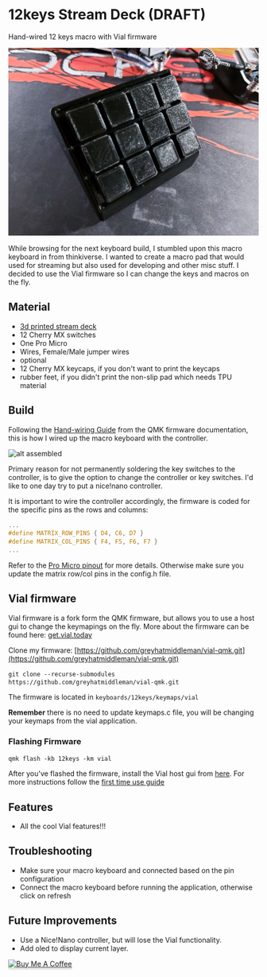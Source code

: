 # 12keys Stream Deck (DRAFT)
Hand-wired 12 keys macro with Vial firmware

![alt stream-deck][stream-deck]

While browsing for the next keyboard build, I stumbled upon this macro keyboard in from thinkiverse. I wanted to create a macro pad that would used for streaming but also used for developing and other misc stuff. I decided to use the Vial firmware so I can change the keys and macros on the fly.


## Material
- [3d printed stream deck](https://www.thingiverse.com/thing:4186055)
- 12 Cherry MX switches
- One Pro Micro
- Wires, Female/Male jumper wires
- optional
 - 12 Cherry MX keycaps, if you don't want to print the keycaps
 - rubber feet, if you didn't print the non-slip pad which needs TPU material


## Build
Following the [Hand-wiring Guide](https://docs.qmk.fm/#/hand_wire?id=hand-wiring-guide) from the QMK firmware documentation, this is how I wired up the macro keyboard with the controller.

![alt assembled][assembled]

Primary reason for not permanently soldering the key switches to the controller, is to give the option to change the controller or key switches. I'd like to one day try to put a nice!nano controller.

It is important to wire the controller accordingly, the firmware is coded for the specific pins as the rows and columns:
```c config.h
...
#define MATRIX_ROW_PINS { D4, C6, D7 }
#define MATRIX_COL_PINS { F4, F5, F6, F7 }
...
```

Refer to the [Pro Micro pinout](https://golem.hu/pic/pro_micro_pinout.jpg) for more details. Otherwise make sure you update the matrix row/col pins in the config.h file.


## Vial firmware

Vial firmware is a fork form the QMK firmware, but allows you to use a host gui to change the keymapings on the fly. More about the firmware can be found here: [get.vial.today](https://get.vial.today/)


Clone my firmware:
[https://github.com/greyhatmiddleman/vial-qmk.git](https://github.com/greyhatmiddleman/vial-qmk.git)

```
git clone --recurse-submodules https://github.com/greyhatmiddleman/vial-qmk.git
```

The firmware is located in `keyboards/12keys/keymaps/vial`

**Remember** there is no need to update keymaps.c file, you will be changing your keymaps from the vial application.


### Flashing Firmware

```
qmk flash -kb 12keys -km vial
```

After you've flashed the firmware, install the Vial host gui from [here](https://get.vial.today/download/). For more instructions follow the [first time use guide](https://get.vial.today/manual/first-use.html)

## Features
- All the cool Vial features!!!

## Troubleshooting
- Make sure your macro keyboard and connected based on the pin configuration
- Connect the macro keyboard before running the application, otherwise click on refresh

## Future Improvements
- Use a Nice!Nano controller, but will lose the Vial functionality.
- Add oled to display current layer.

<!-- -->
<div>
<blank>
<a href="https://www.buymeacoffee.com/whmiddleman" target="_blank"><img src="https://www.buymeacoffee.com/assets/img/custom_images/orange_img.png" alt="Buy Me A Coffee" style="height: 41px !important;width: 174px !important;box-shadow: 0px 3px 2px 0px rgba(190, 190, 190, 0.5) !important;-webkit-box-shadow: 0px 3px 2px 0px rgba(190, 190, 190, 0.5) !important;" ></a>
</blank>
</div>
<!--  -->


<!-- images -->
[stream-deck]: https://raw.githubusercontent.com/greyhatmiddleman/12keys/main/images/3d-printed-stream-desk.jpg
[assembled]: https://raw.githubusercontent.com/greyhatmiddleman/12keys/main/images/assembled.jpg
[open]: https://raw.githubusercontent.com/greyhatmiddleman/12keys/main/images/open-stream-desk.jpg
